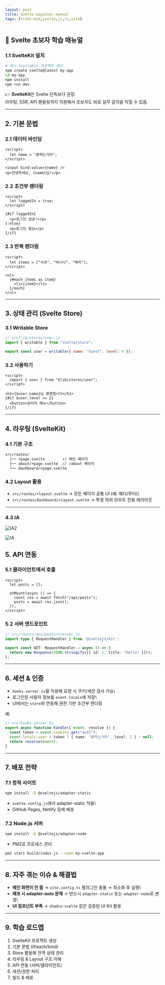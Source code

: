 ```yaml
---
layout: post
title: Svelte beginner manual
tags: [front-end,svelte,js,ts,vite]
---
```


## 📘 Svelte 초보자 학습 매뉴얼

### 1.1 SvelteKit 설치

``` bash
# 최신 SvelteKit 프로젝트 생성
npm create svelte@latest my-app
cd my-app
npm install
npm run dev
```

👉 **SvelteKit**은 Svelte 단독보다 권장.\
라우팅, SSR, API 핸들링까지 지원해서 초보자도 바로 실무 감각을 익힐 수
있음.

------------------------------------------------------------------------

## 2. 기본 문법

### 2.1 데이터 바인딩

``` svelte
<script>
  let name = "흙먹는거아";
</script>

<input bind:value={name} />
<p>안녕하세요, {name}님!</p>
```

### 2.2 조건부 렌더링

``` svelte
<script>
  let loggedIn = true;
</script>

{#if loggedIn}
  <p>로그인 성공!</p>
{:else}
  <p>로그인 필요</p>
{/if}
```

### 2.3 반복 렌더링

``` svelte
<script>
  let items = ["사과", "바나나", "체리"];
</script>

<ul>
  {#each items as item}
    <li>{item}</li>
  {/each}
</ul>
```

------------------------------------------------------------------------

## 3. 상태 관리 (Svelte Store)

### 3.1 Writable Store

``` js
// src/lib/stores/user.js
import { writable } from "svelte/store";

export const user = writable({ name: "Guest", level: 0 });
```

### 3.2 사용하기

``` svelte
<script>
  import { user } from "$lib/stores/user";
</script>

<h1>{$user.name}님 환영합니다</h1>
{#if $user.level >= 2}
  <button>관리자 메뉴</button>
{/if}
```

------------------------------------------------------------------------

## 4. 라우팅 (SvelteKit)

### 4.1 기본 구조

```sh
src/routes/
  ├── +page.svelte        // 메인 페이지
  ├── about/+page.svelte  // /about 페이지
  └── dashboard/+page.svelte
```

### 4.2 Layout 활용

- `src/routes/+layout.svelte` → 모든 페이지 공통 UI (예: 헤더/푸터)\
- `src/routes/dashboard/+layout.svelte` → 특정 하위 라우트 전용 레이아웃

------------------------------------------------------------------------

### 4.3 IA

![IA2](/img/2025100201_IA2.svg)

![IA](/img/2025100201_IA.png)

## 5. API 연동

### 5.1 클라이언트에서 호출

``` svelte
<script>
  let posts = [];

  onMount(async () => {
    const res = await fetch("/api/posts");
    posts = await res.json();
  });
</script>
```

### 5.2 서버 엔드포인트

``` ts
// src/routes/api/posts/+server.ts
import type { RequestHandler } from '@sveltejs/kit';

export const GET: RequestHandler = async () => {
  return new Response(JSON.stringify([{ id: 1, title: "Hello" }]));
};
```

------------------------------------------------------------------------

## 6. 세션 & 인증

- `hooks.server.ts`를 이용해 요청 시 쿠키/세션 검사 가능\
- 로그인된 사용자 정보를 `event.locals`에 저장\
- UI에서는 `store`와 연동해 권한 기반 조건부 렌더링

예:

``` ts
// src/hooks.server.ts
export async function handle({ event, resolve }) {
  const token = event.cookies.get("auth");
  event.locals.user = token ? { name: "흙먹는거아", level: 2 } : null;
  return resolve(event);
}
```

------------------------------------------------------------------------

## 7. 배포 전략

### 7.1 정적 사이트

``` bash
npm install -D @sveltejs/adapter-static
```

- `svelte.config.js`에서 adapter-static 적용\
- GitHub Pages, Netlify 등에 배포

### 7.2 Node.js 서버

``` bash
npm install -D @sveltejs/adapter-node
```

- PM2로 프로세스 관리

``` bash
pm2 start build/index.js --name my-svelte-app
```

------------------------------------------------------------------------

## 8. 자주 겪는 이슈 & 해결법

- **메인 화면이 안 뜸** → `vite.config.ts` 플러그인 충돌 → 최소화 후
    실행\
- **배포 시 adapter-auto 문제** → 반드시 `adapter-static` 또는
    `adapter-node`로 변경\
- **UI 컴포넌트 부족** → `shadcn-svelte` 같은 검증된 UI Kit 활용

------------------------------------------------------------------------

## 9. 학습 로드맵

1. SvelteKit 프로젝트 생성
1. 기본 문법 (if/each/bind)
1. Store 활용해 전역 상태 관리
1. 라우팅 & Layout 구조 이해
1. API 연동 (서버/클라이언트)
1. 세션/권한 처리
1. 빌드 & 배포
